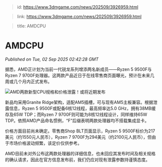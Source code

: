 > id: https://www.3dmgame.com/news/202509/3926959.html

> link: https://www.3dmgame.com/news/202509/3926959.html

> title: AMDCPU

# AMDCPU
_Published on Tue, 02 Sep 2025 02:42:28 GMT_

据悉，AMD正计划为当前一代锐龙系列增添两名新成员——Ryzen 5 9500F与Ryzen 7 9700F处理器。这两款产品近日于在线零售商页面曝光，预计在未来几周或几个月内正式发布。

![AMD两款新型CPU规格和价格泄露！或将近期发布](https://img.3dmgame.com/uploads/images/news/20250902/1756780891_611445.png)

新品均采用Granite Ridge架构，适配AM5插槽，可与现有AM5主板兼容。根据泄露信息，Ryzen 5 9500F或配备6核12线程，最高频率达5.0 GHz，拥有38MB缓存及65W TDP；而Ryzen 7 9700F则可能为8核12线程设计，同样维持65W TDP。依照AMD产品命名惯例，“F”后缀表明两款处理器均不搭载集成显卡。

价格方面目前尚未确定。零售商Shop BLT页面显示，Ryzen 5 9500F标价为217美元（约1550元人民币），Ryzen 7 9700F为294美元（约2100元人民币），但由于市场价格波动频繁，该定价仅供参考。

AMD目前未对外公布这两款处理器的详细信息，也未回应其发布时间及相关规格的确认请求，因此在官方信息发布前，我们仍应对现有泄露参数持谨慎态度。
